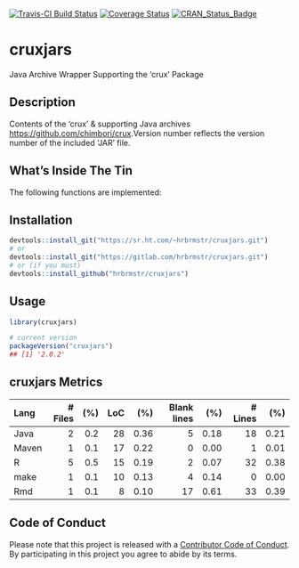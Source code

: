 
[![Travis-CI Build
Status](https://travis-ci.org/hrbrmstr/cruxjars.svg?branch=master)](https://travis-ci.org/hrbrmstr/cruxjars)
[![Coverage
Status](https://codecov.io/gh/hrbrmstr/cruxjars/branch/master/graph/badge.svg)](https://codecov.io/gh/hrbrmstr/cruxjars)
[![CRAN\_Status\_Badge](http://www.r-pkg.org/badges/version/cruxjars)](https://cran.r-project.org/package=cruxjars)

# cruxjars

Java Archive Wrapper Supporting the ‘crux’ Package

## Description

Contents of the ‘crux’ & supporting Java archives
<https://github.com/chimbori/crux>.Version number reflects the version
number of the included ‘JAR’ file.

## What’s Inside The Tin

The following functions are implemented:

## Installation

``` r
devtools::install_git("https://sr.ht.com/~hrbrmstr/cruxjars.git")
# or
devtools::install_git("https://gitlab.com/hrbrmstr/cruxjars.git")
# or (if you must)
devtools::install_github("hrbrmstr/cruxjars")
```

## Usage

``` r
library(cruxjars)

# current version
packageVersion("cruxjars")
## [1] '2.0.2'
```

## cruxjars Metrics

| Lang  | \# Files | (%) | LoC |  (%) | Blank lines |  (%) | \# Lines |  (%) |
| :---- | -------: | --: | --: | ---: | ----------: | ---: | -------: | ---: |
| Java  |        2 | 0.2 |  28 | 0.36 |           5 | 0.18 |       18 | 0.21 |
| Maven |        1 | 0.1 |  17 | 0.22 |           0 | 0.00 |        1 | 0.01 |
| R     |        5 | 0.5 |  15 | 0.19 |           2 | 0.07 |       32 | 0.38 |
| make  |        1 | 0.1 |  10 | 0.13 |           4 | 0.14 |        0 | 0.00 |
| Rmd   |        1 | 0.1 |   8 | 0.10 |          17 | 0.61 |       33 | 0.39 |

## Code of Conduct

Please note that this project is released with a [Contributor Code of
Conduct](CONDUCT.md). By participating in this project you agree to
abide by its terms.
